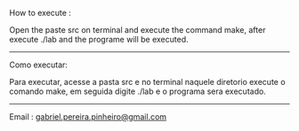 How to execute :

Open the paste src on terminal and execute the command make, after execute ./lab and the programe will be executed.



__________________________________________________________________________________________________________________________________________



Como executar:

Para executar, acesse a pasta src e no terminal naquele diretorio execute o comando make, em seguida digite ./lab e o programa sera executado.


__________________________________________________________________________________________________________________________________________

Email : gabriel.pereira.pinheiro@gmail.com
